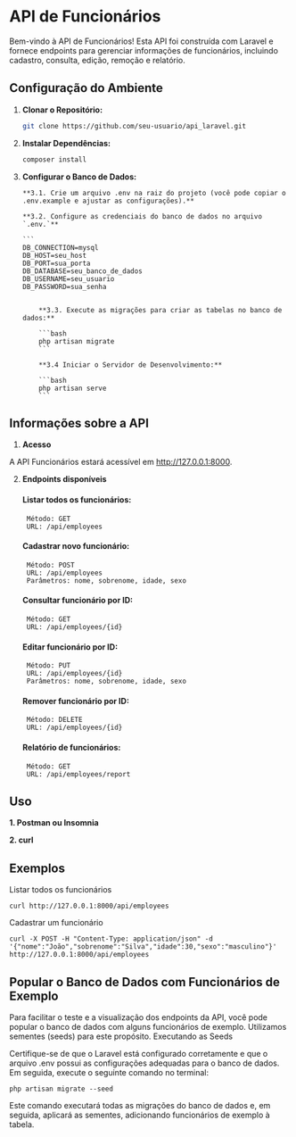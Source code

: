 # API de Funcionários

Bem-vindo à API de Funcionários! Esta API foi construída com Laravel e fornece endpoints para gerenciar informações de funcionários, incluindo cadastro, consulta, edição, remoção e relatório.

## Configuração do Ambiente

1.  **Clonar o Repositório:**

    ```bash
    git clone https://github.com/seu-usuario/api_laravel.git
    ```

2.  **Instalar Dependências:**

    ```bash
    composer install
    ```

3.  **Configurar o Banco de Dados:**

        **3.1. Crie um arquivo .env na raiz do projeto (você pode copiar o .env.example e ajustar as configurações).**

        **3.2. Configure as credenciais do banco de dados no arquivo `.env.`**

        ```
        DB_CONNECTION=mysql
        DB_HOST=seu_host
        DB_PORT=sua_porta
        DB_DATABASE=seu_banco_de_dados
        DB_USERNAME=seu_usuario
        DB_PASSWORD=sua_senha

    ````

        **3.3. Execute as migrações para criar as tabelas no banco de dados:**

        ```bash
        php artisan migrate
        ```

        **3.4 Iniciar o Servidor de Desenvolvimento:**

        ```bash
        php artisan serve
        ```
    ````

## Informações sobre a API

1. **Acesso**

A API Funcionários estará acessível em http://127.0.0.1:8000.

2.  **Endpoints disponíveis**

    #### Listar todos os funcionários:

         Método: GET
         URL: /api/employees

    #### Cadastrar novo funcionário:

         Método: POST
         URL: /api/employees
         Parâmetros: nome, sobrenome, idade, sexo

    #### Consultar funcionário por ID:

         Método: GET
         URL: /api/employees/{id}

    #### Editar funcionário por ID:

         Método: PUT
         URL: /api/employees/{id}
         Parâmetros: nome, sobrenome, idade, sexo

    #### Remover funcionário por ID:

         Método: DELETE
         URL: /api/employees/{id}

    #### Relatório de funcionários:

         Método: GET
         URL: /api/employees/report

## Uso

**1. Postman ou Insomnia**

**2. curl**

## Exemplos

Listar todos os funcionários

    curl http://127.0.0.1:8000/api/employees

Cadastrar um funcionário

    curl -X POST -H "Content-Type: application/json" -d '{"nome":"João","sobrenome":"Silva","idade":30,"sexo":"masculino"}' http://127.0.0.1:8000/api/employees

## Popular o Banco de Dados com Funcionários de Exemplo

Para facilitar o teste e a visualização dos endpoints da API, você pode popular o banco de dados com alguns funcionários de exemplo. Utilizamos sementes (seeds) para este propósito.
Executando as Seeds

Certifique-se de que o Laravel está configurado corretamente e que o arquivo .env possui as configurações adequadas para o banco de dados. Em seguida, execute o seguinte comando no terminal:

    php artisan migrate --seed

Este comando executará todas as migrações do banco de dados e, em seguida, aplicará as sementes, adicionando funcionários de exemplo à tabela.
